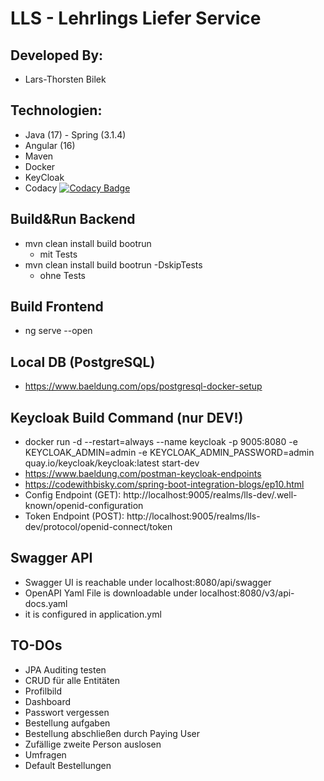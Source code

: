 # LLS - Lehrlings Liefer Service

## Developed By:
- Lars-Thorsten Bilek

## Technologien:
- Java (17) - Spring (3.1.4)
- Angular (16)
- Maven
- Docker
- KeyCloak
- Codacy [![Codacy Badge](https://app.codacy.com/project/badge/Grade/aba4c299e4f44bfaaca9864f51c45580)](https://app.codacy.com/gh/larstb/LLS/dashboard?utm_source=gh&utm_medium=referral&utm_content=&utm_campaign=Badge_grade)

## Build&Run Backend
- mvn clean install build bootrun
    - mit Tests
- mvn clean install build bootrun -DskipTests
    - ohne Tests

## Build Frontend
- ng serve --open

## Local DB (PostgreSQL)
- https://www.baeldung.com/ops/postgresql-docker-setup

## Keycloak Build Command (nur DEV!)
- docker run -d --restart=always --name keycloak -p 9005:8080 -e KEYCLOAK_ADMIN=admin -e KEYCLOAK_ADMIN_PASSWORD=admin quay.io/keycloak/keycloak:latest start-dev
- https://www.baeldung.com/postman-keycloak-endpoints
- https://codewithbisky.com/spring-boot-integration-blogs/ep10.html
- Config Endpoint (GET): http://localhost:9005/realms/lls-dev/.well-known/openid-configuration
- Token Endpoint (POST): http://localhost:9005/realms/lls-dev/protocol/openid-connect/token

## Swagger API
- Swagger UI is reachable under localhost:8080/api/swagger
- OpenAPI Yaml File is downloadable under localhost:8080/v3/api-docs.yaml
- it is configured in application.yml

## TO-DOs
- JPA Auditing testen
- CRUD für alle Entitäten
- Profilbild
- Dashboard
- Passwort vergessen
- Bestellung aufgaben
- Bestellung abschließen durch Paying User
- Zufällige zweite Person auslosen
- Umfragen
- Default Bestellungen